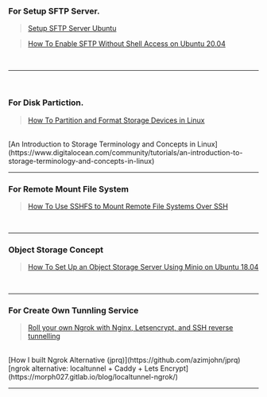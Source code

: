 ### <b>For Setup SFTP Server.</b>

>[Setup SFTP Server Ubuntu](https://linuxhint.com/setup-sftp-server-ubuntu/)

>[How To Enable SFTP Without Shell Access on Ubuntu 20.04](https://www.digitalocean.com/community/tutorials/how-to-enable-sftp-without-shell-access-on-ubuntu-20-04)

<br>
<hr>
<br>

### <b>For Disk Partiction.</b>
>[How To Partition and Format Storage Devices in Linux](https://www.digitalocean.com/community/tutorials/how-to-partition-and-format-storage-devices-in-linux)
<br>
[An Introduction to Storage Terminology and Concepts in Linux](https://www.digitalocean.com/community/tutorials/an-introduction-to-storage-terminology-and-concepts-in-linux)

<hr>

### <b>For Remote Mount File System</b>
>[How To Use SSHFS to Mount Remote File Systems Over SSH](https://www.digitalocean.com/community/tutorials/how-to-use-sshfs-to-mount-remote-file-systems-over-ssh)
<br>
<hr>

### <b>Object Storage Concept</b>
>[How To Set Up an Object Storage Server Using Minio on Ubuntu 18.04](https://www.digitalocean.com/community/tutorials/how-to-set-up-an-object-storage-server-using-minio-on-ubuntu-18-04)
<br>
<hr>

### <b>For Create Own Tunnling Service</b>
>[Roll your own Ngrok with Nginx, Letsencrypt, and SSH reverse tunnelling](https://jerrington.me/posts/2019-01-29-self-hosted-ngrok.html)
<br>
[How I built Ngrok Alternative (jprq)](https://github.com/azimjohn/jprq)
<br>
[ngrok alternative: localtunnel + Caddy + Lets Encrypt](https://morph027.gitlab.io/blog/localtunnel-ngrok/)
<br>
<hr>

